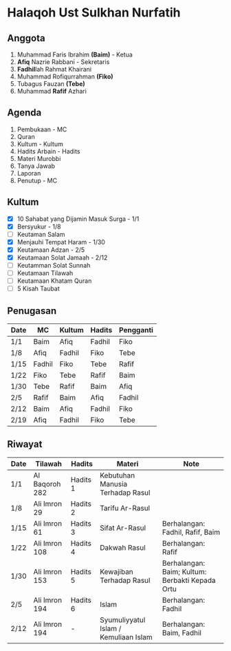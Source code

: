 # Halaqoh Ust Sulkhan Nurfatih

## Anggota
1. Muhammad Faris Ibrahim **(Baim)** - Ketua
2. **Afiq** Nazrie Rabbani - Sekretaris
3. **Fadhil**lah Rahmat Khairani
4. Muhammad Rofiqurrahman **(Fiko)**
5. Tubagus Fauzan **(Tebe)**
6. Muhammad **Rafif** Azhari

## Agenda
1. Pembukaan - MC
2. Quran
3. Kultum - Kultum
4. Hadits Arbain - Hadits
5. Materi Murobbi
6. Tanya Jawab
7. Laporan
8. Penutup - MC

## Kultum
- [x] 10 Sahabat yang Dijamin Masuk Surga - 1/1
- [x] Bersyukur - 1/8
- [ ] Keutaman Salam
- [x] Menjauhi Tempat Haram - 1/30
- [x] Keutamaan Adzan - 2/5
- [x] Keutamaan Solat Jamaah - 2/12
- [ ] Keutamman Solat Sunnah
- [ ] Keutamaan Tilawah
- [ ] Keutamaan Khatam Quran
- [ ] 5 Kisah Taubat

## Penugasan
| Date | MC    | Kultum | Hadits | Pengganti |
|------|------ |--------|--------|-----------|
| 1/1  | Baim  | Afiq   | Fadhil | Fiko |
| 1/8  | Afiq  | Fadhil | Fiko   | Tebe |
| 1/15 | Fadhil| Fiko   | Tebe   | Rafif|
| 1/22 | Fiko  | Tebe   | Rafif  | Baim |
| 1/30 | Tebe  | Rafif  | Baim   | Afiq |
| 2/5  | Rafif | Baim   | Afiq   | Fadhil|
| 2/12 | Baim  | Afiq   | Fadhil | Fiko |
| 2/19 | Afiq  | Fadhil | Fiko   | Tebe |

## Riwayat
| Date | Tilawah       | Hadits   | Materi | Note |
|------|---------------|----------|--------|------|
| 1/1  | Al Baqoroh 282| Hadits 1 | Kebutuhan Manusia Terhadap Rasul | |
| 1/8  | Ali Imron 29  | Hadits 2 | Tarifu Ar-Rasul | |
| 1/15 | Ali Imron 61  | Hadits 3 | Sifat Ar-Rasul | Berhalangan: Fadhil, Rafif, Baim |
| 1/22 | Ali Imron 108 | Hadits 4 | Dakwah Rasul | Berhalangan: Rafif |
| 1/30 | Ali Imron 153 | Hadits 5 | Kewajiban Terhadap Rasul | Berhalangan: Baim; Kultum: Berbakti Kepada Ortu |
| 2/5  | Ali Imron 194 | Hadits 6 | Islam | Berhalangan: Fadhil |
| 2/12 | Ali Imron 194 | -        | Syumuliyyatul Islam / Kemuliaan Islam | Berhalangan: Baim, Fadhil |
